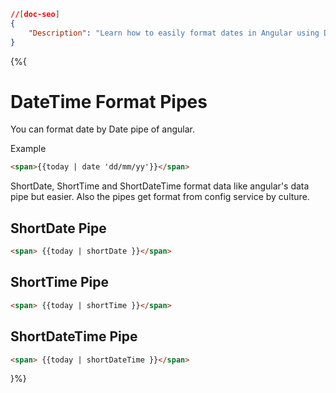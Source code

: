```json
//[doc-seo]
{
    "Description": "Learn how to easily format dates in Angular using DateTime format pipes for shortDate, shortTime, and shortDateTime with culture settings."
}
```

{%{
# DateTime Format Pipes

You can format date by Date pipe of angular.

Example

```html
<span>{{today | date 'dd/mm/yy'}}</span>
```

ShortDate, ShortTime and ShortDateTime format data like angular's data pipe but easier. Also the pipes get format from config service by culture.

## ShortDate Pipe

```html
<span> {{today | shortDate }}</span>
```


## ShortTime Pipe

```html
<span> {{today | shortTime }}</span>
```


## ShortDateTime Pipe

```html
<span> {{today | shortDateTime }}</span>
```

}%}

